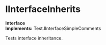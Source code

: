 # IInterfaceInherits

**Interface**  
**Implements:** Test.IInterfaceSimpleComments  
  
Tests interface inheritance.  
  

